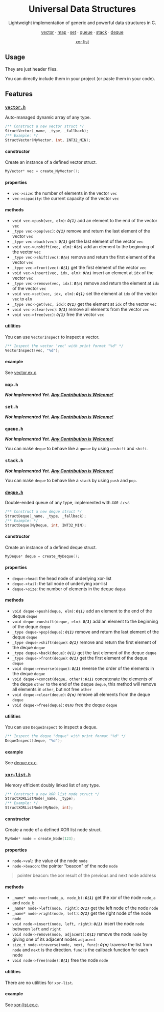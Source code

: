 <div align="center">

# Universal Data Structures

Lightweight implementation of generic and powerful data structures in C.

[vector](#vectorh) ·
[map](#maph) ·
[set](#seth) ·
[queue](#queueh) ·
[stack](#stackh) ·
[deque](#dequeh)

[xor list](#xor-listh)

</div>

## Usage

They are just header files.

You can directly include them in your project (or paste them in your code).

## Features

### [`vector.h`](./src/vector.h)

Auto-managed dynamic array of any type.

```c
/** Construct a new vector struct */
StructVector(_name, _type, _fallback);
/** Example: */
StructVector(MyVector, int, INT32_MIN);
```

#### constructor

Create an instance of a defined vector struct.

```c
MyVector* vec = create_MyVector();
```

#### properties

- `vec->size`: the number of elements in the vector `vec`
- `vec->capacity`: the current capacity of the vector `vec`

#### methods

- `void vec->push(vec, elm)`: _**`O(1)`**_ add an element to the end of the vector `vec`
- `_type vec->pop(vec)`: _**`O(1)`**_ remove and return the last element of the vector `vec`
- `_type vec->back(vec)`: _**`O(1)`**_ get the last element of the vector `vec`
- `void vec->unshift(vec, elm)`: _**`O(n)`**_ add an element to the beginning of the vector `vec`
- `_type vec->shift(vec)`: _**`O(n)`**_ remove and return the first element of the vector `vec`
- `_type vec->front(vec)`: _**`O(1)`**_ get the first element of the vector `vec`
- `void vec->insert(vec, idx, elm)`: _**`O(n)`**_ insert an element at `idx` of the vector `vec`
- `_type vec->remove(vec, idx)`: _**`O(n)`**_ remove and return the element at `idx` of the vector `vec`
- `void vec->set(vec, idx, elm)`: _**`O(1)`**_ set the element at `idx` of the vector `vec` to `elm`
- `_type vec->get(vec, idx)`: _**`O(1)`**_ get the element at `idx` of the vector `vec`
- `void vec->clear(vec)`: _**`O(1)`**_ remove all elements from the vector `vec`
- `void vec->free(vec)`: _**`O(1)`**_ free the vector `vec`

#### utilities

You can use `VectorInspect` to inspect a vector.

```c
/** Inspect the vector "vec" with print format "%d" */
VectorInspect(vec, "%d");
```

#### example

See [vector.ex.c](./ex/vector.ex.c).

### `map.h`

_**Not Implemented Yet. [Any Contribution is Welcome!](./CONTRIBUTING.md)**_

### `set.h`

_**Not Implemented Yet. [Any Contribution is Welcome!](./CONTRIBUTING.md)**_

### `queue.h`

_**Not Implemented Yet. [Any Contribution is Welcome!](./CONTRIBUTING.md)**_

You can make `deque` to behave like a `queue` by using `unshift` and `shift`.

### `stack.h`

_**Not Implemented Yet. [Any Contribution is Welcome!](./CONTRIBUTING.md)**_

You can make `deque` to behave like a `stack` by using `push` and `pop`.

### [`deque.h`](./src/deque.h)

Double-ended queue of any type, implemented with _`XOR List`_.

```c
/** Construct a new deque struct */
StructDeque(_name, _type, _fallback);
/** Example: */
StructDeque(MyDeque, int, INT32_MIN);
```

#### constructor

Create an instance of a defined deque struct.

```c
MyDeque* deque = create_MyDeque();
```

#### properties

- `deque->head`: the head node of underlying xor-list
- `deque->tail`: the tail node of underlying xor-list
- `deque->size`: the number of elements in the deque `deque`

#### methods

- `void deque->push(deque, elm)`: _**`O(1)`**_ add an element to the end of the deque `deque`
- `void deque->unshift(deque, elm)`: _**`O(1)`**_ add an element to the beginning of the deque `deque`
- `_type deque->pop(deque)`: _**`O(1)`**_ remove and return the last element of the deque `deque`
- `_type deque->shift(deque)`: _**`O(1)`**_ remove and return the first element of the deque `deque`
- `_type deque->back(deque)`: _**`O(1)`**_ get the last element of the deque `deque`
- `_type deque->front(deque)`: _**`O(1)`**_ get the first element of the deque `deque`
- `void deque->reverse(deque)`: _**`O(1)`**_ reverse the order of the elements in the deque `deque`
- `void deque->concat(deque, other)`: _**`O(1)`**_ concatenate the elements of the deque `other` to the end of the deque `deque`, this method will remove all elements in `other`, but not free `other`
- `void deque->clear(deque)`: _**`O(n)`**_ remove all elements from the deque `deque`
- `void deque->free(deque)`: _**`O(n)`**_ free the deque `deque`

#### utilities

You can use `DequeInspect` to inspect a deque.

```c
/** Inspect the deque "deque" with print format "%d" */
DequeInspect(deque, "%d");
```

#### example

See [deque.ex.c](./ex/deque.ex.c).

### [`xor-list.h`](./src/xor-list.h)

Memory efficient doubly linked list of any type.

```c
/** Construct a new XOR list node struct */
StructXORListNode(_name, _type);
/** Example: */
StructXORListNode(MyNode, int);
```

#### constructor

Create a node of a defined XOR list node struct.

```c
MyNode* node = create_Node(123);
```

#### properties

- `node->val`: the value of the node `node`
- `node->beacon`: the pointer "beacon" of the node `node`

> pointer beacon: the xor result of the previous and next node address

#### methods

- `_name* node->xor(node_a, node_b)`: _**`O(1)`**_ get the xor of the node `node_a` and `node_b`
- `_name* node->left(node, right)`: _**`O(1)`**_ get the left node of the node `node`
- `_name* node->right(node, left)`: _**`O(1)`**_ get the right node of the node `node`
- `void node->insert(node, left, right)`: _**`O(1)`**_ insert the node `node` between `left` and `right`
- `void node->remove(node, adjacent)`: _**`O(1)`**_ remove the node `node` by giving one of its adjacent nodes `adjacent`
- `size_t node->traverse(node, next, func)`: _**`O(n)`**_ traverse the list from `node` and `next` is the direction. `func` is the callback function for each node
- `void node->free(node)`: _**`O(1)`**_ free the node `node`

#### utilities

There are no utilities for `xor-list`.

#### example

See [xor-list.ex.c](./ex/xor-list.ex.c).
